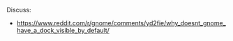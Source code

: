Discuss:
- https://www.reddit.com/r/gnome/comments/yd2fie/why_doesnt_gnome_have_a_dock_visible_by_default/
